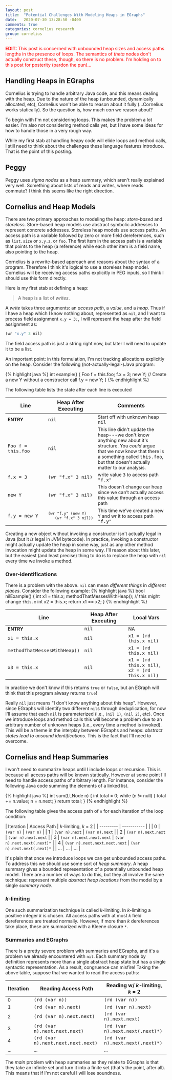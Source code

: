 ```yaml
---
layout: post
title:  "Potential Challenges With Modeling Heaps in EGraphs"
date:   2020-07-30 13:28:50 -0400
comments: true
categories: cornelius research
group: cornelius
---
```

<style> <!--  -->
td {
    font-size: 90%
}

td code {
    font-size: 100%
}

</style>

<p style="color:red"><b>EDIT:</b> This post is concerned with unbounded heap
sizes and access paths lengths in the presence of loops. The semantics of
<i>theta</i> nodes don't actually construct these, though, so there is no
problem. I'm holding on to this post for posterity (pardon the pun)...</p>

## Handling Heaps in EGraphs
Cornelius is trying to handle arbitrary Java code, and this means dealing with
the heap. Due to the nature of the heap (unbounded, dynamically allocated, etc),
Cornelius won't be able to reason about it fully (...Cornelius works
statically). So the question is, how much _can_ we reason about?

To begin with I'm not considering loops. This makes the problem a lot easier.
I'm also not considering method calls yet, but I have some ideas for how to
handle those in a very rough way.

While my first stab at handling heapy code will elide loops and method calls, I
still need to think about the challenges these language features introduce. That
is the point of this posting.

## Peggy
Peggy uses _sigma nodes_ as a heap summary, which aren't really explained very
well. Something about lists of reads and writes, where reads commute? I think
this seems like the right direction.

## Cornelius and Heap Models
There are two primary approaches to modeling the heap: _store-based_ and
_storeless_. Store-based heap models use abstract symbolic addresses to
represent concrete addresses. Storeless heap models use access paths. An access
path is a variable followed by zero or more field dereferences, such as
`list.size` or `x.y.z`, or `foo`. The first item in the access path is a
variable that points to the heap (a reference) while each other item is a field
name, also pointing to the heap.

Cornelius is a rewrite-based approach and reasons about the syntax of a program.
Therefore I think it's logical to use a storeless heap model. Cornelius will be
receiving access paths explicitly in PEG inputs, so I think I should use this
form directly.

Here is my first stab at defining a heap:

> A heap is a list of _writes_.

A _write_ takes three arguments: an _access path_, a _value_, and a _heap_. Thus
if I have a heap which I know nothing about, represented as `nil`, and I want to
process field assignment `x.y = 3;`, I will represent the heap after the field
assignment as:
```scheme
(wr "x.y" 3 nil)
```
The field access path is just a string right now, but later I will need to
update it to be a list.

An important point: in this formulation, I'm not tracking allocations explicitly
on the heap.  Consider the following (not-actually-legal-)Java program:

{% highlight java %}
int example() {
    Foo f = this.foo;
    f.x = 3;
    new Y;        // Create a new Y without a constructor call
    f.y = new Y;
}
{% endhighlight %}

The following table lists the state after each line is executed
<table style="width: 100%">
  <thead>
    <tr>
      <th style="width: 25%">Line</th>
      <th style="width: 30%">Heap After Executing</th>
      <th style="width: 44%">Comments</th>
    </tr>
  </thead>
  <tbody>
    <tr>
      <td><b>ENTRY</b></td>
      <td><code class="highlighter-rouge">nil</code></td>
      <td>Start off with unknown heap <code class="highlighter-rouge">nil</code></td>
    </tr>
    <tr>
      <td><code class="highlighter-rouge">Foo f = this.foo</code></td>
      <td><code class="highlighter-rouge">nil</code></td>
      <td>This line didn't update the heap---we don't know anything new about
      it's structure. You <i>could</i> argue that we now know that there is a
      something called <code>this.foo</code>, but that doesn't actually matter
      to our analysis.</td>
    </tr>
    <tr>
      <td><code class="highlighter-rouge">f.x = 3</code></td>
      <td><code class="highlighter-rouge">(wr "f.x" 3 nil)</code></td>
      <td>write value <code class="highlighter-rouge">3</code> to access path <code class="highlighter-rouge">"f.x"</code></td>
    </tr>
    <tr>
      <td><code class="highlighter-rouge">new Y</code></td>
      <td><code class="highlighter-rouge">(wr "f.x" 3 nil)</code></td>
      <td>This doesn’t change our heap since we can’t actually access this value through an access path</td>
    </tr>
    <tr>
      <td><code class="highlighter-rouge">f.y = new Y</code></td>
      <td>
      <pre>
(wr "f.y" (new Y) 
   (wr "f.x" 3 nil))</pre></td>
      <td>This time we’ve created a new <code class="highlighter-rouge">Y</code> and wr it to access path <code class="highlighter-rouge">"f.y"</code></td>
    </tr>
  </tbody>
</table>

Creating a new object without invoking a constructor isn't actually legal in
Java (but it _is_ legal in JVM bytecode). In practice, invoking a constructor
might actually update the heap in some way, just as any other method invocation
might update the heap in some way. I'll reason about this later, but the easiest
(and least precise) thing to do is to replace the heap with `nil` every time we
invoke a method.

### Over-identifications
There is a problem with the above. `nil` can mean _different things_ in
_different places_. Consider the following example:
{% highlight java %}
bool nilExample() {
    int x1 = this.x;
    methodThatMessesWithHeap();    // this might change `this.x`
    int x2 = this.x;
    return x1 == x2;
}
{% endhighlight %}

| Line                         | Heap After Executing | Local Vars                                          |
| ----                         | -------------------- | --------                                            |
| **ENTRY**                    | `nil`                | NA                                                  |
| `x1 = this.x`                | `nil`                | `x1 = (rd this.x nil)`                              |
| `methodThatMessesWithHeap()` | `nil`                | `x1 = (rd this.x nil)`                              |
| `x3 = this.x`                | `nil`                | `x1 = (rd this.x nil)`,<br/> `x2 = (rd this.x nil)` |

In practice we don't know if this returns `true` or `false`, but an EGraph will
think that this program alwasy returns `true`!

Really `nil` just means "I don't know anything about this heap". However, since
EGraphs will identify two different `nil`s through deduplication, for now I'll
assume that each `nil` is parameterized (i.e., `(nil 1)`, `(nil 2)`, etc). Once
we introduce loops and method calls this will become a problem due to an
arbitrary number of unknown heaps (i.e., every time a method is invoked). This
will be a theme in the interplay between EGraphs and heaps: _abstract states
lead to unsound identifications_. This is the fact that I'll need to overcome.

## Cornelius and Heap Summaries
I won't need to summarize heaps until I include loops or recursion. This is
because all access paths will be known statically. However at some point I'll
need to handle access paths of arbitrary length. For instance, consider the
following Java code summing the elements of a linked list.

{% highlight java %}
int sum(LLNode<Integer> n) {
  int total = 0;
  while (n != null) {
    total += n.value;
    n = n.next;
  }
  return total;
}
{% endhighlight %}

The following table gives the access path of `n` for each iteration of the loop
condition:

| Iteration | Access Path                             | _k_-limiting, _k_ = 2       |
| --------- | -----------                             |                             |
| 0         | `(var n)`                               | `(var n)`                   |
| 1         | `(var n).next`                          | `(var n).next`              |
| 2         | `(var n).next.next`                     | `(var n).next.next`         |
| 3         | `(var n).next.next.next`                | `(var n).next.next(.next)*` |
| 4         | `(var n).next.next.next.next`           | `(var n).next.next(.next)*` |
| ...       | ...                                     | ...                         |

It's plain that once we introduce loops we can get unbounded access paths. To
address this we should use some sort of _heap summary_. A heap summary gives a
bounded representation of a potentially unbounded heap model. There are a number
of ways to do this, but they all involve the same technique: represent multiple
_abstract heap locations_ from the model by a single _summary node._ 

### _k_-limiting
One such summarization technique is called _k_-limiting. In _k_-limiting a
positive integer _k_ is chosen. All access paths with at most _k_ field
dereferences are treated normally. However, if more than _k_ dereferences take
place, these are summarized with a Kleene closure `*`.


### Summaries and EGraphs
There is a pretty severe problem with summaries and EGraphs, and it's a problem
we already encountered with `nil`. Each summary node by definition represents
more than a single abstract heap state but has a single syntactic
representation. As a result, congruence can misfire! Taking the above table,
suppose that we wanted to read the access paths:

| Iteration | Reading Access Path                | Reading w/ _k_-limiting, _k_ = 2 |
| --------- | -----------                        | ---------------------------      |
| 0         | `(rd (var n))`                     | `(rd (var n))`                   |
| 1         | `(rd (var n).next)`                | `(rd (var n).next)`              |
| 2         | `(rd (var n).next.next)`           | `(rd (var n).next.next)`         |
| 3         | `(rd (var n).next.next.next)`      | `(rd (var n).next.next(.next)*)` |
| 4         | `(rd (var n).next.next.next.next)` | `(rd (var n).next.next(.next)*)` |
| ...       | ...                                | ...                              |

The _main_ problem with heap summaries as they relate to EGraphs is that they
take an infinite set and turn it into a finite set (that's the point, after
all). This means that if I'm not careful I will lose soundness.

